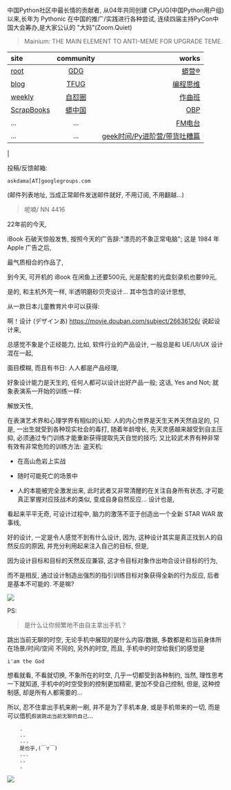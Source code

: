 中国Python社区中最长情的贡献者, 从04年共同创建 CPyUG(中国Python用户组)以来,长年为 Pythonic 在中国的推广/实践进行各种尝试, 连续四届主持PyCon中国大会筹办,是大家公认的 "大妈"(Zoom.Quiet)

> Mainium: THE MAIN ELEMENT TO ANTI-MEME FOR UPGRADE TEME.

| site | community | works |
| :-----| :----: | ----: |
| [root](http://zoomquiet.io/) | [GDG](https://blog.zhgdg.org/) | [蟒营®](https://doc.101.camp/) |
| [blog](https://blog.zoomquiet.io/pages/zoomquiet.html) | [TFUG](http://zh.tfug.world/) | [编程思维](https://py.101.camp/) |
| [weekly](http://weekly.pychina.org/) | [自怼圈](https://du.101.camp/) | [作曲班](https://mu.101.camp/) |
| [ScrapBooks](https://zoomquiet.io/collection.html) | [蟒中国](https://pychina.org/) | [OBP](https://zoomquiet.io/obp/index.html) |
| ... | ... | [FM电台](https://fm.101.camp/) |
| ... | ... | [geek时间/Py进阶营/带货吐糟篇](https://fm.101.camp/2020/geek2py-dama.html) 
 |


投稿/反馈邮箱:

    askdama[AT]googlegroups.com

(邮件列表地址, 
当成正常邮件发送邮件就好, 不用订阅, 不用翻越...)

> 呢喃/ NN 4416




22年前的今天,

iBook 石破天惊般发售,
按照今天的广告辞:"漂亮的不象正常电脑";
这是 1984 年 Apple 广告之后,

最气质相合的作品了,

到今天,
可开机的 iBook 在闲鱼上还要500元,
光是配套的光盘刻录机也要99元,

是的, 
和主机外壳一样,
半透明磨砂贝壳设计...
其中包含的设计思想,

从一款日本儿童教育片中可以获得:

啊！设计 (デザインあ)
https://movie.douban.com/subject/26636126/
说起设计来,

总感觉不象是个正经能力,
比如,
软件行业的产品设计,
一般总是和 UE/UI/UX 设计混在一起,

面目模糊,
而且有书日: 人人都是产品经理,

好象设计能力是天生的,
任何人都可以设计出好产品一般;
这话,
Yes and Not;
就象表演系一开始的训练一样:

解放天性,

在表演艺术界和心理学界有相似的认知:
人的内心世界是天生天养天然自足的,
只是,
一出生就受到各种现实社会的毒打,
随着年龄增长,
先天灵感越来越受到自主压抑,
必须通过专门训练才能重新获得提取先天自觉的技巧;
又比较武术界有种非常有效有非常危险的训练方法:
盗天机:
+ 在高山危岩上实战

+ 随时可能死亡的场景中
+ 人的本能被完全激发出来, 此时武者又非常清醒的在关注自身所有状态, 才可能真正掌握对应技战术的类似, 变成自身自然反应...
设计也是,

看起来平平无奇,
可设计过程中,
脑力的激荡不亚于创造出一个全新 STAR WAR 故事线,


好的设计,
一定是令人感觉不到有什么设计,
因为,
这种设计其实是真正找到人的自然反应的原因,
并充分利用起来注入自己的目标,
但是,

因为设计目标和目标的天然反应兼容,
这才令目标对象作出吻合设计目标的行为,

而不是相反,
通过设计制造出强烈的指引训练目标对象获得全新的行为反应,
后者是基本不可能的.
不是嘛?


![](http://ydlj.zoomquiet.top/ipic/2021-06-20-zq42-today-card-2106.021.jpeg)



PS:
> 是什么让你频繁地不由自主拿出手机？

跳出当前无聊的时空,
无论手机中展现的是什么内容/数据,
多数都是和当前身体所在场景/时间/空间 不同的,
另外的时空,
而且, 手机中的时空给我们的感觉是

    i'am the God

想看就看, 不看就切换,
不象所在的时空, 几乎一切都受到各种制约,
当然,
理性思考一下就知道,
手机中的时空受到的控制更加精密, 更加不受自己控制,
但是, 这种控制感,
却是所有人都需要的...

所以, 
忍不住拿出手机来刷一刷,
并不是为了手机本身, 或是手机带来的一切,
而是可以借机`假装跳出当前无聊的自己`...



```
    .
    ..
    ...
    是也乎,(￣▽￣)
    ...
    ..
    .
```


![](http://ydlj.zoomquiet.top/ipic/2021-04-30-210411DU21.4zip.jpg)

